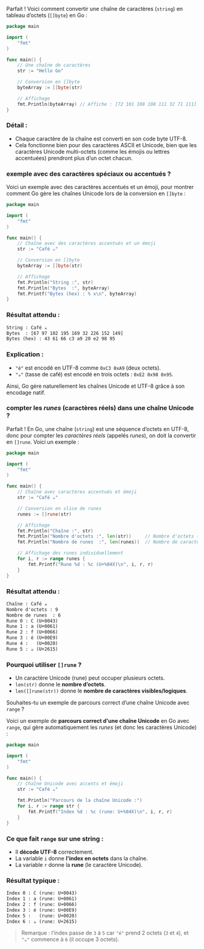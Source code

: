 Parfait ! Voici comment convertir une chaîne de caractères (`string`) en tableau d’octets (`[]byte`) en Go :

```go
package main

import (
	"fmt"
)

func main() {
	// Une chaîne de caractères
	str := "Hello Go"

	// Conversion en []byte
	byteArray := []byte(str)

	// Affichage
	fmt.Println(byteArray) // Affiche : [72 101 108 108 111 32 71 111]
}
```

### Détail :

* Chaque caractère de la chaîne est converti en son code byte UTF-8.
* Cela fonctionne bien pour des caractères ASCII et Unicode, bien que les caractères Unicode multi-octets (comme les émojis ou lettres accentuées) prendront plus d’un octet chacun.

### exemple avec des caractères spéciaux ou accentués ?

Voici un exemple avec des caractères accentués et un émoji, pour montrer comment Go gère les chaînes Unicode lors de la conversion en `[]byte` :

```go
package main

import (
	"fmt"
)

func main() {
	// Chaîne avec des caractères accentués et un émoji
	str := "Café ☕"

	// Conversion en []byte
	byteArray := []byte(str)

	// Affichage
	fmt.Println("String :", str)
	fmt.Println("Bytes  :", byteArray)
	fmt.Printf("Bytes (hex) : % x\n", byteArray)
}
```

### Résultat attendu :

```txt
String : Café ☕
Bytes  : [67 97 102 195 169 32 226 152 149]
Bytes (hex) : 43 61 66 c3 a9 20 e2 98 95
```

### Explication :

* `"é"` est encodé en UTF-8 comme `0xC3 0xA9` (deux octets).
* `"☕"` (tasse de café) est encodé en trois octets : `0xE2 0x98 0x95`.

Ainsi, Go gère naturellement les chaînes Unicode et UTF-8 grâce à son encodage natif.

### compter les *runes* (caractères réels) dans une chaîne Unicode ?
Parfait ! En Go, une chaîne (`string`) est une séquence d’octets en UTF-8, donc pour compter les *caractères réels* (appelés *runes*), on doit la convertir en `[]rune`. Voici un exemple :

```go
package main

import (
	"fmt"
)

func main() {
	// Chaîne avec caractères accentués et émoji
	str := "Café ☕"

	// Conversion en slice de runes
	runes := []rune(str)

	// Affichage
	fmt.Println("Chaîne :", str)
	fmt.Println("Nombre d'octets :", len(str))     // Nombre d'octets (bytes)
	fmt.Println("Nombre de runes  :", len(runes))  // Nombre de caractères (runes)

	// Affichage des runes individuellement
	for i, r := range runes {
		fmt.Printf("Rune %d : %c (U+%04X)\n", i, r, r)
	}
}
```

### Résultat attendu :

```txt
Chaîne : Café ☕
Nombre d'octets : 9
Nombre de runes  : 6
Rune 0 : C (U+0043)
Rune 1 : a (U+0061)
Rune 2 : f (U+0066)
Rune 3 : é (U+00E9)
Rune 4 :   (U+0020)
Rune 5 : ☕ (U+2615)
```

### Pourquoi utiliser `[]rune` ?

* Un caractère Unicode (rune) peut occuper plusieurs octets.
* `len(str)` donne le **nombre d’octets**.
* `len([]rune(str))` donne le **nombre de caractères visibles/logiques**.

Souhaites-tu un exemple de parcours correct d’une chaîne Unicode avec `range` ?

Voici un exemple de **parcours correct d'une chaîne Unicode** en Go avec `range`, qui gère automatiquement les *runes* (et donc les caractères Unicode) :

```go
package main

import (
	"fmt"
)

func main() {
	// Chaîne Unicode avec accents et émoji
	str := "Café ☕"

	fmt.Println("Parcours de la chaîne Unicode :")
	for i, r := range str {
		fmt.Printf("Index %d : %c (rune: U+%04X)\n", i, r, r)
	}
}
```

### Ce que fait `range` sur une string :

* Il **décode UTF-8** correctement.
* La variable `i` donne **l'index en octets** dans la chaîne.
* La variable `r` donne la **rune** (le caractère Unicode).

### Résultat typique :

```txt
Index 0 : C (rune: U+0043)
Index 1 : a (rune: U+0061)
Index 2 : f (rune: U+0066)
Index 3 : é (rune: U+00E9)
Index 5 :   (rune: U+0020)
Index 6 : ☕ (rune: U+2615)
```

> Remarque : l’index passe de `3` à `5` car `"é"` prend 2 octets (`3` et `4`), et `"☕"` commence à `6` (il occupe 3 octets).
